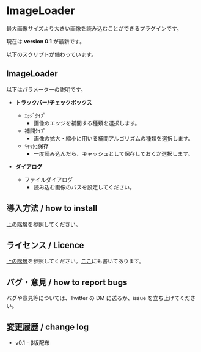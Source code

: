 # ImageLoader

最大画像サイズより大きい画像を読み込むことができるプラグインです。

現在は **version 0.1** が最新です。

以下のスクリプトが備わっています。

## ImageLoader

以下はパラメーターの説明です。

- **トラックバー/チェックボックス**
  - ｴｯｼﾞﾀｲﾌﾟ
    - 画像のエッジを補間する種類を選択します。
  - 補間ﾀｲﾌﾟ
    - 画像の拡大・縮小に用いる補間アルゴリズムの種類を選択します。
  - ｷｬｯｼｭ保存
    - 一度読み込んだら、キャッシュとして保存しておくか選択します。
  
- **ダイアログ**
  - ファイルダイアログ
    - 読み込む画像のパスを設定してください。

## 導入方法 / how to install

[上の階層](https://github.com/Aodaruma/Aodaruma-AviUtl-Script)を参照してください。

## ライセンス / Licence

[上の階層](https://github.com/Aodaruma/Aodaruma-AviUtl-Script)を参照してください。[ここ](https://github.com/Aodaruma/Aodaruma-AviUtl-Script/blob/main/LICENSE)にも書いてあります。

## バグ・意見 / how to report bugs

バグや意見等については、Twitter の DM に送るか、issue を立ち上げてください。

## 変更履歴 / change log

- v0.1 - β版配布
